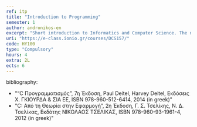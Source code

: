 ```yaml
---
ref: itp
title: "Introduction to Programming"
semester: 1
author: andronikos-en
excerpt: "Short introduction to Informatics and Computer Science. The notion of algorithm as a finite sequence of instructions for the solution of problems and the notion of programming languages as a rigorous means of algorithm expression. The “C” language, its main characteristics, and the compilation and execution process of programs. The program structure in “C”, the basic programming commands and the flow control commands of the language. Simple data types, variable declaration, operators, and expressions. Arrays (of one or more dimensions), search and sorting in arrays. Elementary data structures, abstract data types, structures and unions. Pointers, relation between pointers and arrays, strings and pointers, type conversion, pointers to records, dynamic memory allocation. Linear lists, simply connected lists, queues, stacks, doubly connected lists. Trees and graphs, binary search trees. Programming Lab (Chosen language: “C”)."
uri: "https://e-class.ionio.gr/courses/DCS157/"
code: ΗΥ100
type: "Compulsory"
hours: 4
extra: 2L
ects: 6
---
```



bibliography: 
  - "“C Προγραμματισμός”, 7η Έκδοση, Paul Deitel, Harvey Deitel, Εκδόσεις Χ. ΓΚΙΟΥΡΔΑ & ΣΙΑ ΕΕ, ISBN 978-960-512-6414, 2014 (in greek)"
  - "C: Aπό τη Θεωρία στην Εφαρμογή”, 2η Έκδοση, Γ. Σ. Τσελίκης, Ν. Δ. Τσελίκας, Εκδότης ΝΙΚΟΛΑΟΣ ΤΣΕΛΙΚΑΣ, ISBN 978-960-93-1961-4, 2012 (in greek)"
  

